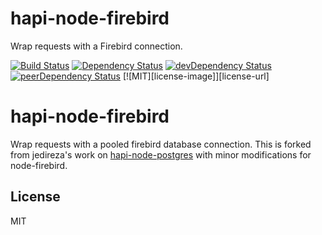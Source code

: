 # hapi-node-firebird

Wrap requests with a Firebird connection.

[![Build Status](https://travis-ci.org/brightloudnoise/hapi-node-firebird.svg?branch=master)](https://travis-ci.org/brightloudnoise/hapi-node-firebird)
[![Dependency Status](https://david-dm.org/brightloudnoise/hapi-node-firebird.svg?style=flat)](https://david-dm.org/brightloudnoise/hapi-node-firebird)
[![devDependency Status](https://david-dm.org/brightloudnoise/hapi-node-firebird/dev-status.svg?style=flat)](https://david-dm.org/brightloudnoise/hapi-node-firebird#info=devDependencies)
[![peerDependency Status](https://david-dm.org/brightloudnoise/hapi-node-firebird/peer-status.svg?style=flat)](https://david-dm.org/brightloudnoise/hapi-node-firebird#info=peerDependencies)
[![MIT][license-image]][license-url]
# hapi-node-firebird #

Wrap requests with a pooled firebird database connection. This is forked from jedireza's work on [hapi-node-postgres](https://github.com/jedireza/hapi-node-postgres) with minor modifications for node-firebird.

## License

MIT